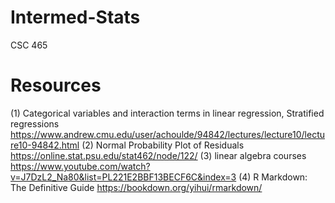 # Intermed-Stats
CSC 465

# Resources
(1) Categorical variables and interaction terms in linear regression, Stratified regressions
https://www.andrew.cmu.edu/user/achoulde/94842/lectures/lecture10/lecture10-94842.html
(2) Normal Probability Plot of Residuals
https://online.stat.psu.edu/stat462/node/122/
(3) linear algebra courses
https://www.youtube.com/watch?v=J7DzL2_Na80&list=PL221E2BBF13BECF6C&index=3
(4) R Markdown: The Definitive Guide
https://bookdown.org/yihui/rmarkdown/
